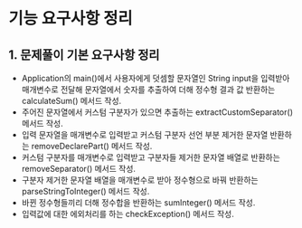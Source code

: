 # 기능 요구사항 정리

## 1. 문제풀이 기본 요구사항 정리
- Application의 main()에서 사용자에게 덧셈할 문자열인 String input을 입력받아 매개변수로 전달해 문자열에서 숫자를 추출하여 더해 정수형 결과 값 반환하는 calculateSum() 메서드 작성.
- 주어진 문자열에서 커스텀 구분자가 있으면 추출하는 extractCustomSeparator() 메서드 작성.
- 입력 문자열을 매개변수로 입력받고 커스텀 구분자 선언 부분 제거한 문자열 반환하는 removeDeclarePart() 메서드 작성.
- 커스텀 구분자를 매개변수로 입력받고 구분자들 제거한 문자열 배열로 반환하는 removeSeparator() 메서드 작성.
- 구분자 제거한 문자열 배열을 매개변수로 받아 정수형으로 바꿔 반환하는 parseStringToInteger() 메서드 작성.
- 바뀐 정수형들끼리 더해 정수합을 반환하는 sumInteger() 메서드 작성.
- 입력값에 대한 에외처리를 하는 checkException() 메서드 작성.
